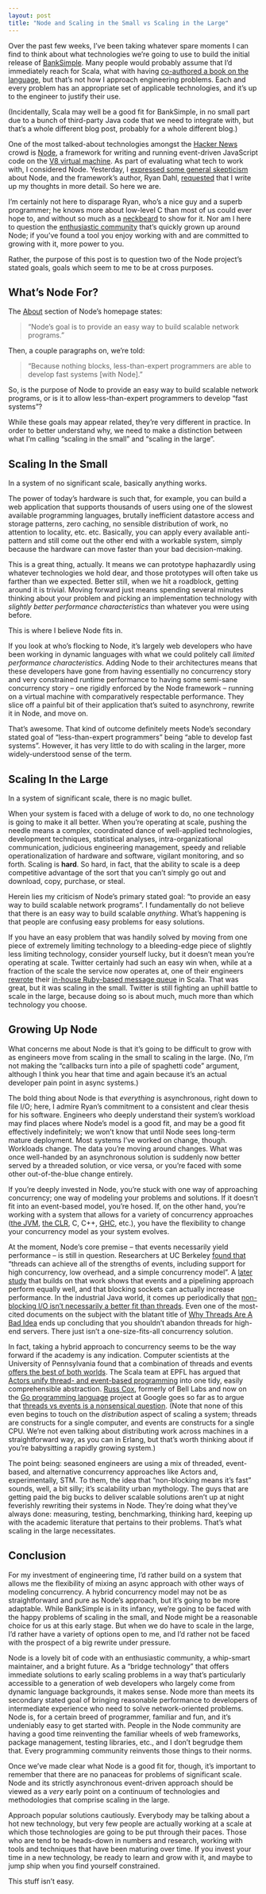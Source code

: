 ```yaml
---
layout: post
title: "Node and Scaling in the Small vs Scaling in the Large"
---
```





Over the past few weeks, I’ve been taking whatever spare moments I can find to think about what technologies we’re going to use to build the initial release of [BankSimple](http://banksimple.net/). Many people would probably assume that I’d immediately reach for Scala, what with having [co-authored a book on the language](http://programmingscala.com/), but that’s not how I approach engineering problems. Each and every problem has an appropriate set of applicable technologies, and it’s up to the engineer to justify their use.

(Incidentally, Scala may well be a good fit for BankSimple, in no small part due to a bunch of third-party Java code that we need to integrate with, but that’s a whole different blog post, probably for a whole different blog.)

One of the most talked-about technologies amongst the [Hacker News](http://news.ycombinator.com/) crowd is [Node](http://nodejs.org/), a framework for writing and running event-driven JavaScript code on the [V8 virtual machine](http://code.google.com/p/v8/). As part of evaluating what tech to work with, I considered Node. Yesterday, I [expressed some general skepticism](http://twitter.com/al3x/status/19622271040) about Node, and the framework’s author, Ryan Dahl, [requested](http://twitter.com/ryah/status/19628041485) that I write up my thoughts in more detail. So here we are.

I’m certainly not here to disparage Ryan, who’s a nice guy and a superb programmer; he knows more about low-level C than most of us could ever hope to, and without so much as a [neckbeard](http://explorepahistory.com/images/ExplorePAHistory-a0b9d5-a_349.jpg) to show for it. Nor am I here to question the [enthusiastic community](http://wiki.github.com/ry/node/) that’s quickly grown up around Node; if you’ve found a tool you enjoy working with and are committed to growing with it, more power to you.

Rather, the purpose of this post is to question two of the Node project’s stated goals, goals which seem to me to be at cross purposes.

What’s Node For?
----------------

The [About](http://nodejs.org/#about) section of Node’s homepage states:

> “Node’s goal is to provide an easy way to build scalable network programs.”

Then, a couple paragraphs on, we’re told:

> “Because nothing blocks, less-than-expert programmers are able to develop fast systems [with Node].”

So, is the purpose of Node to provide an easy way to build scalable network programs, or is it to allow less-than-expert programmers to develop “fast systems”?

While these goals may appear related, they’re very different in practice. In order to better understand why, we need to make a distinction between what I’m calling “scaling in the small” and “scaling in the large”.

Scaling In the Small
--------------------

In a system of no significant scale, basically anything works.

The power of today’s hardware is such that, for example, you can build a web application that supports thousands of users using one of the slowest available programming languages, brutally inefficient datastore access and storage patterns, zero caching, no sensible distribution of work, no attention to locality, etc. etc. Basically, you can apply every available anti-pattern and still come out the other end with a workable system, simply because the hardware can move faster than your bad decision-making.

This is a great thing, actually. It means we can prototype haphazardly using whatever technologies we hold dear, and those prototypes will often take us farther than we expected. Better still, when we hit a roadblock, getting around it is trivial. Moving forward just means spending several minutes thinking about your problem and picking an implementation technology with *slightly better performance characteristics* than whatever you were using before.

This is where I believe Node fits in.

If you look at who’s flocking to Node, it’s largely web developers who have been working in dynamic languages with what we could politely call *limited performance characteristics*. Adding Node to their architectures means that these developers have gone from having essentially no concurrency story and very constrained runtime performance to having some semi-sane concurrency story – one rigidly enforced by the Node framework – running on a virtual machine with comparatively respectable performance. They slice off a painful bit of their application that’s suited to asynchrony, rewrite it in Node, and move on.

That’s awesome. That kind of outcome definitely meets Node’s secondary stated goal of “less-than-expert programmers” being “able to develop fast systems”. However, it has very little to do with scaling in the larger, more widely-understood sense of the term.

Scaling In the Large
--------------------

In a system of significant scale, there is no magic bullet.

When your system is faced with a deluge of work to do, no one technology is going to make it all better. When you’re operating at scale, pushing the needle means a complex, coordinated dance of well-applied technologies, development techniques, statistical analyses, intra-organizational communication, judicious engineering management, speedy and reliable operationalization of hardware and software, vigilant monitoring, and so forth. Scaling is **hard**. So hard, in fact, that the ability to scale is a deep competitive advantage of the sort that you can’t simply go out and download, copy, purchase, or steal.

Herein lies my criticism of Node’s primary stated goal: “to provide an easy way to build scalable network programs”. I fundamentally do not believe that there is an easy way to build scalable *anything*. What’s happening is that people are confusing easy problems for easy solutions.

If you have an easy problem that was handily solved by moving from one piece of extremely limiting technology to a bleeding-edge piece of slightly less limiting technology, consider yourself lucky, but it doesn’t mean you’re operating at scale. Twitter certainly had such an easy win when, while at a fraction of the scale the service now operates at, one of their engineers [rewrote](http://github.com/robey/kestrel) their [in-house Ruby-based message queue](http://rubyforge.org/projects/starling/) in Scala. That was great, but it was scaling in the small. Twitter is still fighting an uphill battle to scale in the large, because doing so is about much, much more than which technology you choose.

Growing Up Node
---------------

What concerns me about Node is that it’s going to be difficult to grow with as engineers move from scaling in the small to scaling in the large. (No, I’m not making the “callbacks turn into a pile of spaghetti code” argument, although I think you hear that time and again because it’s an actual developer pain point in async systems.)

The bold thing about Node is that *everything* is asynchronous, right down to file I/O; here, I admire Ryan’s commitment to a consistent and clear thesis for his software. Engineers who deeply understand their system’s workload may find places where Node’s model is a good fit, and may be a good fit effectively indefinitely; we won’t know that until Node sees long-term mature deployment. Most systems I’ve worked on change, though. Workloads change. The data you’re moving around changes. What was once well-handed by an asynchronous solution is suddenly now better served by a threaded solution, or vice versa, or you’re faced with some other out-of-the-blue change entirely.

If you’re deeply invested in Node, you’re stuck with one way of approaching concurrency; one way of modeling your problems and solutions. If it doesn’t fit into an event-based model, you’re hosed. If, on the other hand, you’re working with a system that allows for a variety of concurrency approaches ([the JVM](http://www.javaconcurrencyinpractice.com/), [the CLR](http://msdn.microsoft.com/en-us/magazine/cc163552.aspx), C, C++, [GHC](http://www.haskell.org/haskellwiki/GHC/Concurrency), etc.), you have the flexibility to change your concurrency model as your system evolves.

At the moment, Node’s core premise – that events necessarily yield performance – is still in question. Researchers at UC Berkeley [found that](http://www.usenix.org/events/hotos03/tech/full_papers/vonbehren/vonbehren_html/) “threads can achieve all of the strengths of events, including support for high concurrency, low overhead, and a simple concurrency model”. A [later study](http://portal.acm.org/citation.cfm?doid=1272996.1273021) that builds on that work shows that events and a pipelining approach perform equally well, and that blocking sockets can actually increase performance. In the industrial Java world, it comes up periodically that [non-blocking I/O isn’t necessarily a better fit than threads](http://paultyma.blogspot.com/2008/03/writing-java-multithreaded-servers.html). Even one of the most-cited documents on the subject with the blatant title of [Why Threads Are A Bad Idea](http://www.cs.sfu.ca/~vaughan/teaching/431/papers/ousterhout-threads-usenix96.pdf) ends up concluding that you shouldn’t abandon threads for high-end servers. There just isn’t a one-size-fits-all concurrency solution.

In fact, taking a hybrid approach to concurrency seems to be the way forward if the academy is any indication. Computer scientists at the University of Pennsylvania found that a combination of threads and events [offers the best of both worlds](http://portal.acm.org/citation.cfm?id=1273442.1250756). The Scala team at EPFL has argued that [Actors unify thread- and event-based programming](http://portal.acm.org/citation.cfm?id=1496422&dl=GUIDE&coll=GUIDE&CFID=96217084&CFTOKEN=25102252) into one tidy, easily comprehensible abstraction. [Russ Cox](http://research.swtch.com/), formerly of Bell Labs and now on the [Go programming language](http://golang.org/) project at Google goes so far as to argue that [threads vs events is a nonsensical question](http://swtch.com/~rsc/talks/threads07/). (Note that none of this even begins to touch on the *distribution* aspect of scaling a system; threads are constructs for a single computer, and events are constructs for a single CPU. We’re not even talking about distributing work across machines in a straightforward way, as you can in Erlang, but that’s worth thinking about if you’re babysitting a rapidly growing system.)

The point being: seasoned engineers are using a mix of threaded, event-based, and alternative concurrency approaches like Actors and, experimentally, STM. To them, the idea that “non-blocking means it’s fast” sounds, well, a bit silly; it’s scalability urban mythology. The guys that are getting paid the big bucks to deliver scalable solutions aren’t up at night feverishly rewriting their systems in Node. They’re doing what they’ve always done: measuring, testing, benchmarking, thinking hard, keeping up with the academic literature that pertains to their problems. That’s what scaling in the large necessitates.

Conclusion
----------

For my investment of engineering time, I’d rather build on a system that allows me the flexibility of mixing an async approach with other ways of modeling concurrency. A hybrid concurrency model may not be as straightforward and pure as Node’s approach, but it’s going to be more adaptable. While BankSimple is in its infancy, we’re going to be faced with the happy problems of scaling in the small, and Node might be a reasonable choice for us at this early stage. But when we do have to scale in the large, I’d rather have a variety of options open to me, and I’d rather not be faced with the prospect of a big rewrite under pressure.

Node is a lovely bit of code with an enthusiastic community, a whip-smart maintainer, and a bright future. As a “bridge technology” that offers immediate solutions to early scaling problems in a way that’s particularly accessible to a generation of web developers who largely come from dynamic language backgrounds, it makes sense. Node more than meets its secondary stated goal of bringing reasonable performance to developers of intermediate experience who need to solve network-oriented problems. Node is, for a certain breed of programmer, familiar and fun, and it’s undeniably easy to get started with. People in the Node community are having a good time reinventing the familiar wheels of web frameworks, package management, testing libraries, etc., and I don’t begrudge them that. Every programming community reinvents those things to their norms.

Once we’ve made clear what Node is a good fit for, though, it’s important to remember that there are no panaceas for problems of significant scale. Node and its strictly asynchronous event-driven approach should be viewed as a *very* early point on a continuum of technologies and methodologies that comprise scaling in the large.

Approach popular solutions cautiously. Everybody may be talking about a hot new technology, but very few people are actually working at a scale at which those technologies are going to be put through their paces. Those who are tend to be heads-down in numbers and research, working with tools and techniques that have been maturing over time. If you invest your time in a new technology, be ready to learn and grow with it, and maybe to jump ship when you find yourself constrained.

This stuff isn’t easy.

